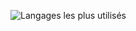 ![Langages les plus utilisés](https://github-readme-stats.vercel.app/api/top-langs/?username=maxenceb91&layout=compact&theme=radical)
